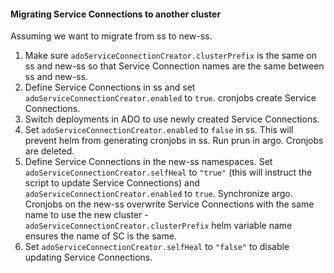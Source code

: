 #### Migrating Service Connections to another cluster

Assuming we want to migrate from ss to new-ss.

1. Make sure `adoServiceConnectionCreator.clusterPrefix` is the same on ss and
   new-ss so that Service Connection names are the same between ss and new-ss.
2. Define Service Connections in ss and set
   `adoServiceConnectionCreator.enabled` to `true`. cronjobs create Service
   Connections.
3. Switch deployments in ADO to use newly created Service Connections.
4. Set `adoServiceConnectionCreator.enabled` to `false` in ss. This will
   prevent helm from generating cronjobs in ss. Run prun in argo. Cronjobs are
   deleted.
5. Define Service Connections in the new-ss namespaces. Set
   `adoServiceConnectionCreator.selfHeal` to `"true"` (this will instruct the
   script to update Service Connections) and
   `adoServiceConnectionCreator.enabled` to `true`. Synchronize argo. Cronjobs
   on the new-ss overwrite Service Connections with the same name to use the
   new cluster - `adoServiceConnectionCreator.clusterPrefix` helm variable name
   ensures the name of SC is the same.
6. Set `adoServiceConnectionCreator.selfHeal` to `"false"` to disable updating
   Service Connections.